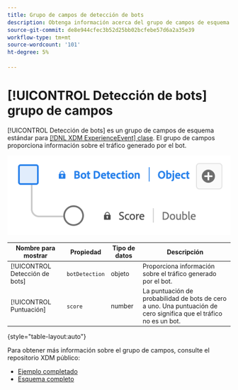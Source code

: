 ```yaml
---
title: Grupo de campos de detección de bots
description: Obtenga información acerca del grupo de campos de esquema del grupo de campos Detección de bots (XDM).
source-git-commit: de8e944cfec3b52d25bb02bcfebe57d6a2a35e39
workflow-type: tm+mt
source-wordcount: '101'
ht-degree: 5%

---
```


# [!UICONTROL Detección de bots] grupo de campos

[!UICONTROL Detección de bots] es un grupo de campos de esquema estándar para [[!DNL XDM ExperienceEvent] clase](../../classes/experienceevent.md). El grupo de campos proporciona información sobre el tráfico generado por el bot.

![Un diagrama de la [!UICONTROL Detección de bots] grupo de campos.](../../images/field-groups/bot-detection-information.png)

| Nombre para mostrar | Propiedad | Tipo de datos | Descripción |
|----------------------------|-----------------|-----------|---------------------------------------------------------|
| [!UICONTROL Detección de bots] | `botDetection` | objeto | Proporciona información sobre el tráfico generado por el bot. |
| [!UICONTROL Puntuación] | `score` | number | La puntuación de probabilidad de bots de cero a uno. Una puntuación de cero significa que el tráfico no es un bot. |

{style="table-layout:auto"}

Para obtener más información sobre el grupo de campos, consulte el repositorio XDM público:

* [Ejemplo completado](https://github.com/adobe/xdm/blob/master/components/fieldgroups/experience-event/experienceevent-bot-detection.example.1.json)
* [Esquema completo](https://github.com/adobe/xdm/blob/master/components/fieldgroups/experience-event/experienceevent-bot-detection.schema.json)


